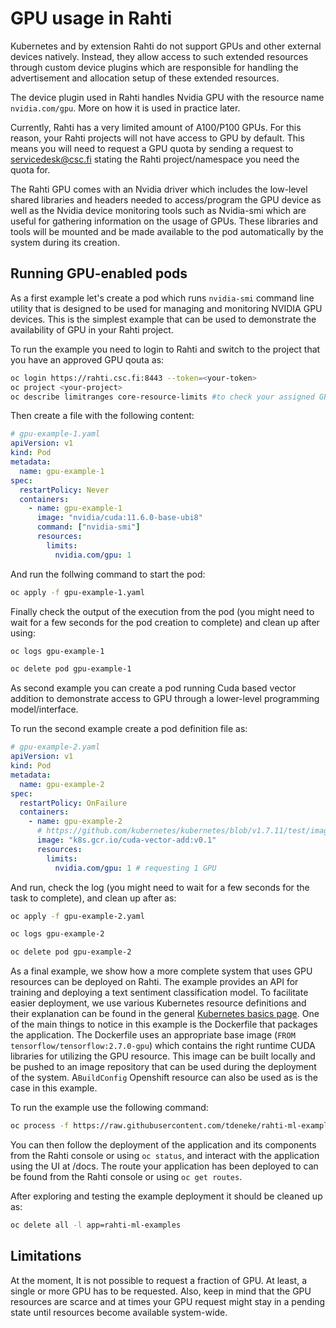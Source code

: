 # GPU usage in Rahti

Kubernetes and by extension Rahti do not support GPUs and other external devices natively. Instead, they allow access to such extended resources through custom device plugins which are responsible for handling the advertisement and allocation setup of these extended resources.

The device plugin used in Rahti handles Nvidia GPU with the resource name `nvidia.com/gpu`. More on how it is used in practice later.

Currently, Rahti has a very limited amount of A100/P100 GPUs. For this reason, your Rahti projects will not have access to GPU by default. This means you will need to request a GPU quota by sending a request to servicedesk@csc.fi stating the Rahti project/namespace you need the quota for.

The Rahti GPU comes with an Nvidia driver which includes the low-level shared libraries and headers needed to access/program the GPU device as well as the Nvidia device monitoring tools such as Nvidia-smi which are useful for gathering information on the usage of GPUs. These libraries and tools will be mounted and be made available to the pod automatically by the system during its creation.

## Running GPU-enabled pods

As a first example let's create a pod which runs `nvidia-smi` command line utility that is designed to be used for managing and monitoring NVIDIA GPU devices. This is the simplest example that can be used to demonstrate the availability of GPU in your Rahti project.

To run the example you need to login to Rahti and switch to the project that you have an approved GPU qouta as: 

```bash
oc login https://rahti.csc.fi:8443 --token=<your-token>
oc project <your-project>
oc describe limitranges core-resource-limits #to check your assigned GPU qouta
``` 

Then create a file with the following content: 

```yaml
# gpu-example-1.yaml
apiVersion: v1
kind: Pod
metadata:
  name: gpu-example-1
spec:
  restartPolicy: Never
  containers:
    - name: gpu-example-1
      image: "nvidia/cuda:11.6.0-base-ubi8"
      command: ["nvidia-smi"]
      resources:
        limits:
          nvidia.com/gpu: 1
```

And run the follwing command to start the pod: 
```bash
oc apply -f gpu-example-1.yaml
```

Finally check the output of the execution from the pod (you might need to wait for a few seconds for the pod creation to complete) and clean up after using: 
```bash
oc logs gpu-example-1
```
```bash
oc delete pod gpu-example-1
```

As second example you can create a pod running Cuda based vector addition to demonstrate access to GPU through a lower-level programming model/interface.

To run the second example create a pod definition file as:

```yaml
# gpu-example-2.yaml
apiVersion: v1
kind: Pod
metadata:
  name: gpu-example-2
spec:
  restartPolicy: OnFailure
  containers:
    - name: gpu-example-2
      # https://github.com/kubernetes/kubernetes/blob/v1.7.11/test/images/nvidia-cuda/Dockerfile
      image: "k8s.gcr.io/cuda-vector-add:v0.1"
      resources:
        limits:
          nvidia.com/gpu: 1 # requesting 1 GPU
```

And run, check the log (you might need to wait for a few seconds for the task to complete), and clean up after as:

```bash
oc apply -f gpu-example-2.yaml
```
```bash
oc logs gpu-example-2
```
```bash
oc delete pod gpu-example-2
```

As a final example, we show how a more complete system that uses GPU resources can be deployed on Rahti. The example provides an API for training and deploying a text sentiment classification model. To facilitate easier deployment, we use various Kubernetes resource definitions and their explanation can be found in the general [Kubernetes basics page](/cloud/rahti/concepts/).  One of the main things to notice in this example is the Dockerfile that packages the application. The Dockerfile uses an appropriate base image (`FROM tensorflow/tensorflow:2.7.0-gpu`) which contains the right runtime CUDA libraries for utilizing the GPU resource. This image can be built locally and be pushed to an image repository that can be used during the deployment of the system. A`BuildConfig` Openshift resource can also be used as is the case in this example.

To run the example use the following command: 
```bash
oc process -f https://raw.githubusercontent.com/tdeneke/rahti-ml-examples/tf2-imdb-cuda/rahti-ml-example-cuda-template.yaml | oc create -f -
```

You can then follow the deployment of the application and its components from the Rahti console or using `oc status`, and interact with the application using the UI at <your-application-route>/docs. The route your application has been deployed to can be found from the Rahti console or using `oc get routes`.

After exploring and testing the example deployment it should be cleaned up as:
```bash
oc delete all -l app=rahti-ml-examples
```

## Limitations 
At the moment, It is not possible to request a fraction of GPU. At least, a single or more GPU has to be requested. Also, keep in mind that the GPU resources are scarce and at times your GPU request might stay in a pending state until resources become available system-wide.